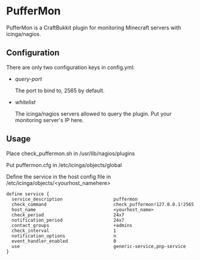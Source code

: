 PufferMon
=====

PufferMon is a CraftBukkit plugin for monitoring Minecraft servers with icinga/nagios.

Configuration
-------------

There are only two configuration keys in config.yml:

*   *query-port*

    The port to bind to, 2565 by default.
*   *whitelist*

    The icinga/nagios servers allowed to query the plugin. Put your monitoring server's IP here.

Usage
-----

Place check_puffermon.sh in /usr/lib/nagios/plugins

Put puffermon.cfg in /etc/icinga/objects/global

Define the service in the host config file in /etc/icinga/objects/<yourhost_namehere>

```
define service {
  service_description                   puffermon
  check_command                         check_puffermon!127.0.0.1!2565
  host_name                             <yourhost_name>
  check_period                          24x7
  notification_period                   24x7
  contact_groups                        +admins
  check_interval                        1
  notification_options                  n
  event_handler_enabled                 0
  use                                   generic-service,pnp-service
}
```